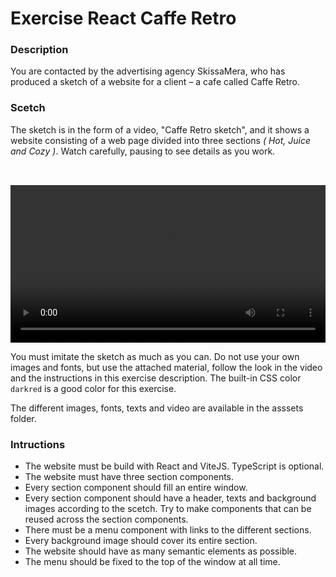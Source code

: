 # Exercise React Caffe Retro

### Description

You are contacted by the advertising agency SkissaMera, who has produced a sketch of a website for a client – ​​a cafe called Caffe Retro.

### Scetch

The sketch is in the form of a video, "Caffe Retro sketch", and it shows a website consisting of a web page divided into three sections _( Hot, Juice and Cozy )_. Watch carefully, pausing to see details as you work.

<video controls src="./assets/Caffe Retro skiss.mov" style="padding-top: 2rem" width="100%"></video>


You must imitate the sketch as much as you can. Do not use your own images and fonts, but use the attached material, follow the look in the video and the instructions in this exercise description. The built-in CSS color `darkred` is a good color for this exercise.

The different images, fonts, texts and video are available in the asssets folder.

### Intructions

- The website must be build with React and ViteJS. TypeScript is optional.
- The website must have three section components.
- Every section component should fill an entire window.
- Every section component should have a header, texts and background images according to the scetch. Try to make components that can be reused across the section components.
- There must be a menu component with links to the different sections.
- Every background image should cover its entire section.
- The website should have as many semantic elements as possible.
- The menu should be fixed to the top of the window at all time.
